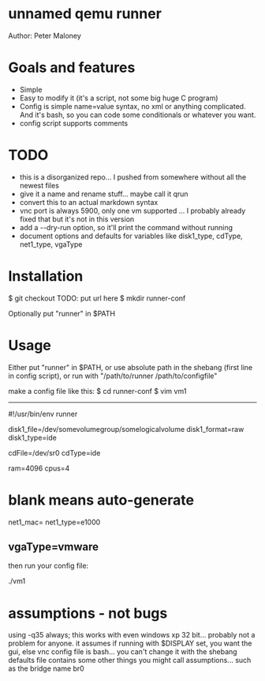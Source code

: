 unnamed qemu runner
==========

Author: Peter Maloney

Goals and features
==========

- Simple
- Easy to modify it (it's a script, not some big huge C program)
- Config is simple name=value syntax, no xml or anything complicated. And it's bash, so you can code some conditionals or whatever you want.
- config script supports comments

TODO
==========
- this is a disorganized repo... I pushed from somewhere without all the newest files
- give it a name and rename stuff... maybe call it qrun
- convert this to an actual markdown syntax
- vnc port is always 5900, only one vm supported ... I probably already fixed that but it's not in this version
- add a --dry-run option, so it'll print the command without running
- document options and defaults for variables like disk1_type, cdType, net1_type, vgaType

Installation
==========

$ git checkout TODO: put url here
$ mkdir runner-conf

Optionally put "runner" in $PATH

Usage
==========
Either put "runner" in $PATH, or use absolute path in the shebang (first line in config script), or run with "/path/to/runner /path/to/configfile"

make a config file like this:
$ cd runner-conf
$ vim vm1

-------------------------
#!/usr/bin/env runner

disk1_file=/dev/somevolumegroup/somelogicalvolume
disk1_format=raw
disk1_type=ide

cdFile=/dev/sr0
cdType=ide

ram=4096
cpus=4

# blank means auto-generate
net1_mac=
net1_type=e1000

vgaType=vmware
-------------------------


then run your config file:

./vm1

assumptions - not bugs
==========

using -q35 always; this works with even windows xp 32 bit... probably not a problem for anyone.
it assumes if running with $DISPLAY set, you want the gui, else vnc
config file is bash... you can't change it with the shebang
defaults file contains some other things you might call assumptions... such as the bridge name br0
